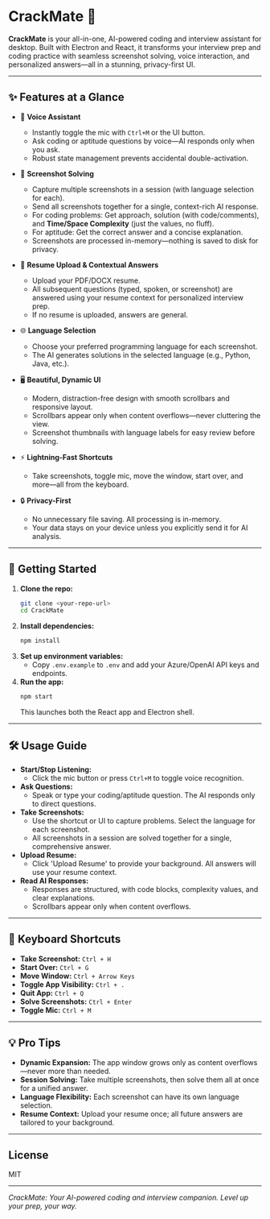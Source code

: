 # CrackMate 🚀

**CrackMate** is your all-in-one, AI-powered coding and interview assistant for desktop. Built with Electron and React, it transforms your interview prep and coding practice with seamless screenshot solving, voice interaction, and personalized answers—all in a stunning, privacy-first UI.

---

## ✨ Features at a Glance

- 🎤 **Voice Assistant**
  - Instantly toggle the mic with `Ctrl+M` or the UI button.
  - Ask coding or aptitude questions by voice—AI responds only when you ask.
  - Robust state management prevents accidental double-activation.

- 📸 **Screenshot Solving**
  - Capture multiple screenshots in a session (with language selection for each).
  - Send all screenshots together for a single, context-rich AI response.
  - For coding problems: Get approach, solution (with code/comments), and **Time/Space Complexity** (just the values, no fluff).
  - For aptitude: Get the correct answer and a concise explanation.
  - Screenshots are processed in-memory—nothing is saved to disk for privacy.

- 📝 **Resume Upload & Contextual Answers**
  - Upload your PDF/DOCX resume.
  - All subsequent questions (typed, spoken, or screenshot) are answered using your resume context for personalized interview prep.
  - If no resume is uploaded, answers are general.

- 🌐 **Language Selection**
  - Choose your preferred programming language for each screenshot.
  - The AI generates solutions in the selected language (e.g., Python, Java, etc.).

- 🖥️ **Beautiful, Dynamic UI**
  - Modern, distraction-free design with smooth scrollbars and responsive layout.
  - Scrollbars appear only when content overflows—never cluttering the view.
  - Screenshot thumbnails with language labels for easy review before solving.

- ⚡ **Lightning-Fast Shortcuts**
  - Take screenshots, toggle mic, move the window, start over, and more—all from the keyboard.

- 🔒 **Privacy-First**
  - No unnecessary file saving. All processing is in-memory.
  - Your data stays on your device unless you explicitly send it for AI analysis.

---

## 🚀 Getting Started

1. **Clone the repo:**
   ```bash
   git clone <your-repo-url>
   cd CrackMate
   ```
2. **Install dependencies:**
   ```bash
   npm install
   ```
3. **Set up environment variables:**
   - Copy `.env.example` to `.env` and add your Azure/OpenAI API keys and endpoints.
4. **Run the app:**
   ```bash
   npm start
   ```
   This launches both the React app and Electron shell.

---

## 🛠️ Usage Guide

- **Start/Stop Listening:**
  - Click the mic button or press `Ctrl+M` to toggle voice recognition.
- **Ask Questions:**
  - Speak or type your coding/aptitude question. The AI responds only to direct questions.
- **Take Screenshots:**
  - Use the shortcut or UI to capture problems. Select the language for each screenshot.
  - All screenshots in a session are solved together for a single, comprehensive answer.
- **Upload Resume:**
  - Click 'Upload Resume' to provide your background. All answers will use your resume context.
- **Read AI Responses:**
  - Responses are structured, with code blocks, complexity values, and clear explanations.
  - Scrollbars appear only when content overflows.

---

## 🌟 Keyboard Shortcuts

- **Take Screenshot:** `Ctrl + H`
- **Start Over:** `Ctrl + G`
- **Move Window:** `Ctrl + Arrow Keys`
- **Toggle App Visibility:** `Ctrl + .`
- **Quit App:** `Ctrl + Q`
- **Solve Screenshots:** `Ctrl + Enter`
- **Toggle Mic:** `Ctrl + M`

---

## 💡 Pro Tips

- **Dynamic Expansion:** The app window grows only as content overflows—never more than needed.
- **Session Solving:** Take multiple screenshots, then solve them all at once for a unified answer.
- **Language Flexibility:** Each screenshot can have its own language selection.
- **Resume Context:** Upload your resume once; all future answers are tailored to your background.

---

## License

MIT

---

_CrackMate: Your AI-powered coding and interview companion. Level up your prep, your way._
